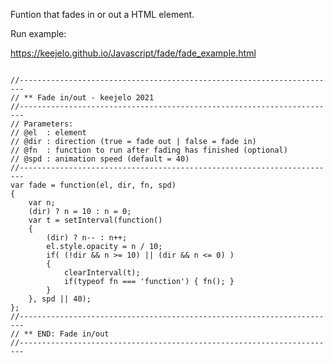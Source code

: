 Funtion that fades in or out a HTML element.

Run example:

https://keejelo.github.io/Javascript/fade/fade_example.html

<pre>
<code>
//-----------------------------------------------------------------------
// ** Fade in/out - keejelo 2021
//-----------------------------------------------------------------------
// Parameters:
// @el  : element
// @dir : direction (true = fade out | false = fade in)
// @fn  : function to run after fading has finished (optional)
// @spd : animation speed (default = 40)
//-----------------------------------------------------------------------
var fade = function(el, dir, fn, spd)
{
    var n;
    (dir) ? n = 10 : n = 0;
    var t = setInterval(function()
    {
        (dir) ? n-- : n++;
        el.style.opacity = n / 10;
        if( (!dir && n >= 10) || (dir && n <= 0) )
        {
            clearInterval(t);
            if(typeof fn === 'function') { fn(); }
        }
    }, spd || 40);
};
//-----------------------------------------------------------------------
// ** END: Fade in/out
//-----------------------------------------------------------------------  
</code>
</pre>
